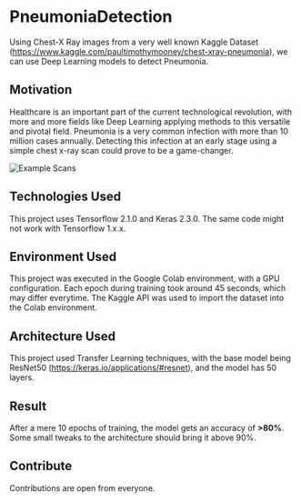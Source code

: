 # PneumoniaDetection

Using Chest-X Ray images from a very well known Kaggle Dataset (https://www.kaggle.com/paultimothymooney/chest-xray-pneumonia), we can use Deep Learning models to detect Pneumonia. 

## Motivation 

Healthcare is an important part of the current technological revolution, with more and more fields like Deep Learning applying methods to this versatile and pivotal field. Pneumonia is a very common infection with more than 10 million cases annually. Detecting this infection at an early stage using a simple chest x-ray scan could prove to be a game-changer.  

![Example Scans](https://i.imgur.com/jZqpV51.png)


## Technologies Used
This project uses Tensorflow 2.1.0 and Keras 2.3.0. The same code might not work with Tensorflow 1.x.x. 

## Environment Used
This project was executed in the Google Colab environment, with a GPU configuration. Each epoch during training took around 45 seconds, which may differ everytime. The Kaggle API was used to import the dataset into the Colab environment. 

## Architecture Used
This project used Transfer Learning techniques, with the base model being ResNet50 (https://keras.io/applications/#resnet), and the model has 50 layers. 

## Result
After a mere 10 epochs of training, the model gets an accuracy of __>80%__. Some small tweaks to the architecture should bring it above 90%. 

## Contribute 
Contributions are open from everyone. 
